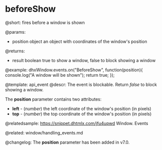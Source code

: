 beforeShow
=============

@short:
fires before a window is shown

@params:
- position  object      an object with coordinates of the window's position

@returns:
- result		boolean			true to show a window, false to block showing a window

@example:
dhxWindow.events.on("BeforeShow", function(position){
    console.log("A window will be shown");
    return true;
});


@template: api_event
@descr:
The event is blockable. Return *false* to block showing a window.


The **position** parameter contains two attributes:

- **left** - (*number*)	the left coordinate of the window's position (in pixels)
- **top** - (*number*)	the top coordinate of the window's position (in pixels)

@relatedsample: https://snippet.dhtmlx.com/jfu4upwd	Window. Events

@related: window/handling_events.md

@changelog: 
The **position** parameter has been added in v7.0.